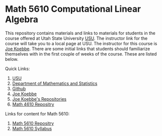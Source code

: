# Math 5610 Computational Linear Algebra

This repository contains materials and links to materials for students in the course offered at Utah State University
[USU](http://www.usu.edu/). The instructor link for the course will take you to a local page at USU. The instructor for this
course is [Joe Koebbe](http://www.math.usu.edu/~koebbe). There are some initial links that students should familiarize themselves
with in the first couple of weeks of the course. These are listed below.

Quick Links:

1. [USU](http://www.usu.edu/)
2. [Department of Mathematics and Statistics](http://www.math.usu.edu/)
3. [Github](https://github.com)
4. [Joe Koebbe](http://www.math.usu.edu/~koebbe)
5. [Joe Koebbe's Repositories](https://jvkoebbe.github.io/)
6. [Math 4610 Repositry](https://jvkoebbe.github.io/math4610)

Links for content for Math 5610:

1. [Math 5610 Repositry](https://jvkoebbe.github.io/math5610)
2. [Math 5610 Syllabus](https://jvkoebbe.github.io/math5610)
